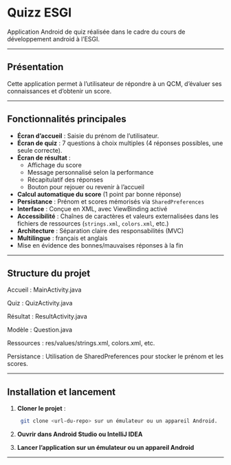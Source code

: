 # Quizz ESGI

Application Android de quiz réalisée dans le cadre du cours de développement android à l’ESGI.

---

## Présentation

Cette application permet à l’utilisateur de répondre à un QCM, d’évaluer ses connaissances et d’obtenir un score.

---

## Fonctionnalités principales

- **Écran d’accueil** : Saisie du prénom de l’utilisateur.
- **Écran de quiz** : 7 questions à choix multiples (4 réponses possibles, une seule correcte).
- **Écran de résultat** :
    - Affichage du score
    - Message personnalisé selon la performance
    - Récapitulatif des réponses
    - Bouton pour rejouer ou revenir à l’accueil
- **Calcul automatique du score** (1 point par bonne réponse)
- **Persistance** : Prénom et scores mémorisés via `SharedPreferences`
- **Interface** : Conçue en XML, avec ViewBinding activé
- **Accessibilité** : Chaînes de caractères et valeurs externalisées dans les fichiers de ressources (`strings.xml`, `colors.xml`, etc.)
- **Architecture** : Séparation claire des responsabilités (MVC)
- **Multilingue** : français et anglais
- Mise en évidence des bonnes/mauvaises réponses à la fin

---

## Structure du projet
Accueil : MainActivity.java

Quiz : QuizActivity.java

Résultat : ResultActivity.java

Modèle : Question.java

Ressources : res/values/strings.xml, colors.xml, etc.

Persistance : Utilisation de SharedPreferences pour stocker le prénom et les scores.

---

## Installation et lancement

1. **Cloner le projet** :
   ```bash
    git clone <url-du-repo> sur un émulateur ou un appareil Android.
   ```
2. **Ouvrir dans Android Studio ou IntelliJ IDEA**
    
3. **Lancer l’application sur un émulateur ou un appareil Android**

---